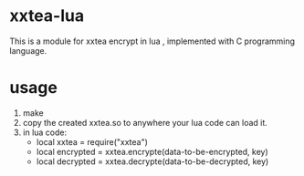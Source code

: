 xxtea-lua
=========

This is a module for xxtea encrypt in lua , implemented with C programming language.

usage
=====
1. make
2. copy the created xxtea.so to anywhere your lua code can load it.
3. in lua code: 
    * local xxtea = require("xxtea")
    * local encrypted = xxtea.encrypte(data-to-be-encrypted, key)
    * local decrypted = xxtea.decrypte(data-to-be-decrypted, key)

